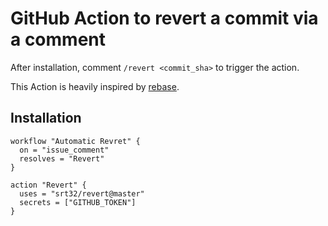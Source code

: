 # GitHub Action to revert a commit via a comment

After installation, comment `/revert <commit_sha>` to trigger the action.

This Action is heavily inspired by [rebase](https://github.com/cirrus-actions/rebase).

## Installation

```hcl
workflow "Automatic Revret" {
  on = "issue_comment"
  resolves = "Revert"
}

action "Revert" {
  uses = "srt32/revert@master"
  secrets = ["GITHUB_TOKEN"]
}
```

